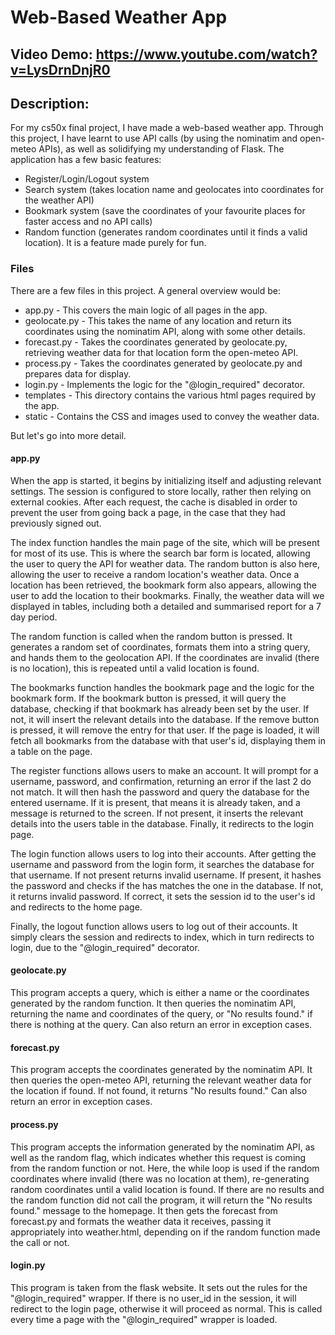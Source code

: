 # Web-Based Weather App
## Video Demo: https://www.youtube.com/watch?v=LysDrnDnjR0
## Description: 
For my cs50x final project, I have made a web-based weather app. Through this project, I have learnt to use API calls (by using the nominatim and open-meteo APIs), as well as solidifying my understanding of Flask. The application has a few basic features:

* Register/Login/Logout system
* Search system (takes location name and geolocates into coordinates for the weather API)
* Bookmark system (save the coordinates of your favourite places for faster access and no API calls)
* Random function (generates random coordinates until it finds a valid location). It is a feature made purely for fun.

### Files
There are a few files in this project. A general overview would be:

* app.py - This covers the main logic of all pages in the app.
* geolocate.py - This takes the name of any location and return its coordinates using the nominatim API, along with some other details.
* forecast.py - Takes the coordinates generated by geolocate.py, retrieving weather data for that location form the open-meteo API. 
* process.py - Takes the coordinates generated by geolocate.py and prepares data for display.
* login.py - Implements the logic for the "@login_required" decorator.
* templates - This directory contains the various html pages required by the app.
* static - Contains the CSS and images used to convey the weather data.

But let's go into more detail.

#### app.py

When the app is started, it begins by initializing itself and adjusting relevant settings. The session is configured to store locally, rather then relying on external cookies. After each request, the cache is disabled in order to prevent the user from going back a page, in the case that they had previously signed out. 

The index function handles the main page of the site, which will be present for most of its use. This is where the search bar form is located, allowing the user to query the API for weather data. The random button is also here, allowing the user to receive a random location's weather data. Once a location has been retrieved, the bookmark form also appears, allowing the user to add the location to their bookmarks. Finally, the weather data will we displayed in tables, including both a detailed and summarised report for a 7 day period.

The random function is called when the random button is pressed. It generates a random set of coordinates, formats them into a string query, and hands them to the geolocation API. If the coordinates are invalid (there is no location), this is repeated until a valid location is found.

The bookmarks function handles the bookmark page and the logic for the bookmark form. If the bookmark button is pressed, it will query the database, checking if that bookmark has already been set by the user. If not, it will insert the relevant details into the database. If the remove button is pressed, it will remove the entry for that user. If the page is loaded, it will fetch all bookmarks from the database with that user's id, displaying them in a table on the page.

The register functions allows users to make an account. It will prompt for a username, password, and confirmation, returning an error if the last 2 do not match. It will then hash the password and query the database for the entered username. If it is present, that means it is already taken, and a message is returned to the screen. If not present, it inserts the relevant details into the users table in the database. Finally, it redirects to the login page.

The login function allows users to log into their accounts. After getting the username and password from the login form, it searches the database for that username. If not present returns invalid username. If present, it hashes the password and checks if the has matches the one in the database. If not, it returns invalid password. If correct, it sets the session id to the user's id and redirects to the home page.

Finally, the logout function allows users to log out of their accounts. It simply clears the session and redirects to index, which in turn redirects to login, due to the "@login_required" decorator.

#### geolocate.py

This program accepts a query, which is either a name or the coordinates generated by the random function. It then queries the nominatim API, returning the name and coordinates of the query, or "No results found." if there is nothing at the query. Can also return an error in exception cases.

#### forecast.py

This program accepts the coordinates generated by the nominatim API. It then queries the open-meteo API, returning the relevant weather data for the location if found. If not found, it returns "No results found." Can also return an error in exception cases.

#### process.py

This program accepts the information generated by the nominatim API, as well as the random flag, which indicates whether this request is coming from the random function or not. Here, the while loop is used if the random coordinates where invalid (there was no location at them), re-generating random coordinates until a valid location is found. If there are no results and the random function did not call the program, it will return the "No results found." message to the homepage. It then gets the forecast from forecast.py and formats the weather data it receives, passing it appropriately into weather.html, depending on if the random function made the call or not.

#### login.py

This program is taken from the flask website. It sets out the rules for the "@login_required" wrapper. If there is no user_id in the session, it will redirect to the login page, otherwise it will proceed as normal. This is called every time a page with the "@login_required" wrapper is loaded.